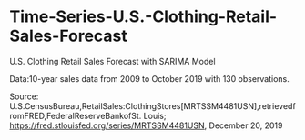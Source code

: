 # Time-Series-U.S.-Clothing-Retail-Sales-Forecast
U.S. Clothing Retail Sales Forecast with SARIMA Model

Data:10-year sales data from 2009 to October 2019 with 130 observations.

Source: U.S.CensusBureau,RetailSales:ClothingStores[MRTSSM4481USN],retrievedfromFRED,FederalReserveBankofSt. Louis; https://fred.stlouisfed.org/series/MRTSSM4481USN, December 20, 2019
